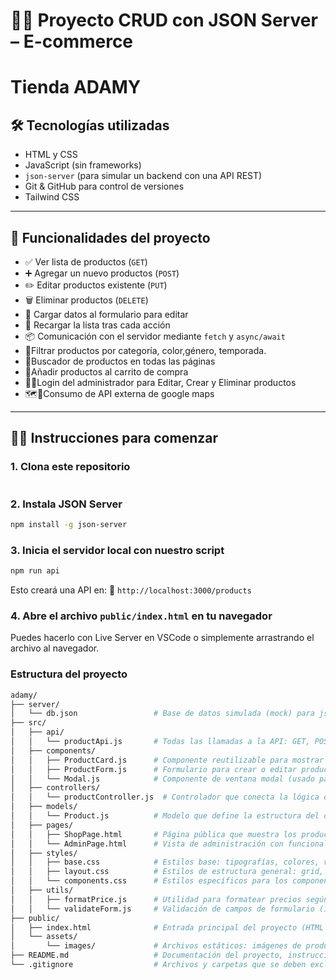 # 👘👚 Proyecto CRUD con JSON Server – E-commerce

# Tienda ADAMY

## 🛠️ Tecnologías utilizadas

- HTML y CSS
- JavaScript (sin frameworks)
- `json-server` (para simular un backend con una API REST)
- Git & GitHub para control de versiones
- Tailwind CSS

---

## 🚀 Funcionalidades del proyecto

- ✅ Ver lista de productos (`GET`)
- ➕ Agregar un nuevo productos (`POST`)
- ✏️ Editar productos existente (`PUT`)
- 🗑️ Eliminar productos (`DELETE`)
- 🧠 Cargar datos al formulario para editar
- 🔄 Recargar la lista tras cada acción
- 📦 Comunicación con el servidor mediante `fetch` y `async/await`
- 📁Filtrar productos por categoría, color,género, temporada.
- 🔎Buscador de productos en todas las páginas
- 🛒Añadir productos al carrito de compra
- 🙍‍♂️Login del administrador para Editar, Crear y Eliminar productos
- 🗺🚩Consumo de API externa de google maps

---

## 🧑‍💻 Instrucciones para comenzar

### 1. Clona este repositorio
```git clone...
```

### 2. Instala JSON Server

```bash
npm install -g json-server
```

### 3. Inicia el servidor local con nuestro script

```bash
npm run api
```

Esto creará una API en:
📍 `http://localhost:3000/products`

### 4. Abre el archivo `public/index.html` en tu navegador

Puedes hacerlo con Live Server en VSCode o simplemente arrastrando el archivo al navegador.

### Estructura del proyecto

```bash
adamy/
├── server/
│   └── db.json                 # Base de datos simulada (mock) para json-server
├── src/
│   ├── api/
│   │   └── productApi.js       # Todas las llamadas a la API: GET, POST, PUT, DELETE
│   ├── components/
│   │   ├── ProductCard.js      # Componente reutilizable para mostrar un producto
│   │   ├── ProductForm.js      # Formulario para crear o editar productos
│   │   └── Modal.js            # Componente de ventana modal (usado para confirmaciones o formularios)
│   ├── controllers/
│   │   └── productController.js  # Controlador que conecta la lógica de UI con la API
│   ├── models/
│   │   └── Product.js          # Modelo que define la estructura del objeto Producto
│   ├── pages/
│   │   ├── ShopPage.html       # Página pública que muestra los productos (catálogo)
│   │   └── AdminPage.html      # Vista de administración con funcionalidades CRUD
│   ├── styles/
│   │   ├── base.css            # Estilos base: tipografías, colores, variables, reset CSS
│   │   ├── layout.css          # Estilos de estructura general: grid, flex, espaciado
│   │   └── components.css      # Estilos específicos para los componentes de UI (cards, botones, modales)
│   ├── utils/
│   │   ├── formatPrice.js      # Utilidad para formatear precios según moneda
│   │   └── validateForm.js     # Validación de campos de formulario (inputs vacíos, tipos, etc.)
├── public/
│   ├── index.html              # Entrada principal del proyecto (HTML raíz)
│   └── assets/
│       └── images/             # Archivos estáticos: imágenes de productos y logotipo
├── README.md                   # Documentación del proyecto, instrucciones y dependencias
└── .gitignore                  # Archivos y carpetas que se deben excluir del repositorio (como node_modules)


```
